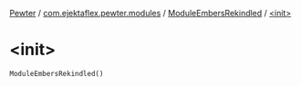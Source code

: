 [Pewter](../../index.md) / [com.ejektaflex.pewter.modules](../index.md) / [ModuleEmbersRekindled](index.md) / [&lt;init&gt;](./-init-.md)

# &lt;init&gt;

`ModuleEmbersRekindled()`